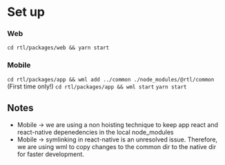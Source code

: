 # Set up

### Web

`cd rtl/packages/web && yarn start`

### Mobile

`cd rtl/packages/app && wml add ../common ./node_modules/@rtl/common` (First time only!)
`cd rtl/packages/app && wml start`
`yarn start`

## Notes

- Mobile -> we are using a non hoisting technique to keep app react and react-native depenedencies in the local node_modules
- Mobile -> symlinking in react-native is an unresolved issue. Therefore, we are using wml to copy changes to the common dir to the native dir for faster development.

